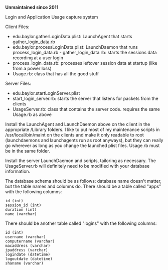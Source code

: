 **Unmaintained since 2011**

Login and Application Usage capture system

Client Files:
 - edu.baylor.gatherLoginData.plist: LaunchAgent that starts gather_login_data.rb
 - edu.baylor.processLoginData.plist: LaunchDaemon that runs process_login_data.rb - gather_login_data.rb: starts the sessions data recording at a user login
 - process_login_data.rb: processes leftover session data at startup (like from a power loss)
 - Usage.rb: class that has all the good stuff

Server Files:
 - edu.baylor.startLoginServer.plist
 - start_login_server.rb: starts the server that listens for packets from the clients
 - UsageServer.rb: class that contains the server code. requires the same Usage.rb as above


Install the LaunchAgent and LaunchDaemon above on the client in the appropriate /Library folders. I like to put most of my maintenance scripts in /usr/local/bin/maint on the clients and make it only readable to root (launchdaemons and launchagents run as root anyways), but they can really go wherever as long as you change the launched plist files. Usage.rb must be in the same folder.

Install the server LaunchDaemon and scripts, tailoring as necessary. The UsageServer.rb will definitely need to be modified with your database information.

The database schema should be as follows: database name doesn't matter, but the table names and columns do. There should be a table called "apps" with the following columns:

	id (int)
	session_id (int)
	duration (int)
	name (varchar)

There should be another table called "logins" with the following columns:

	id (int)
	username (varchar)
	computername (varchar)
	macaddress (varchar)
	ipaddress (varchar)
	logindate (datetime)
	logoutdate (datetime)
	shaname (varchar)
